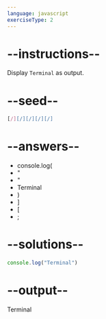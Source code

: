 ```yaml
---
language: javascript
exerciseType: 2
---
```


# --instructions--

Display `Terminal` as output.

# --seed--

```javascript
[/][/][/][/][/]
```

# --answers--

- console.log(
- "
- "
- Terminal
- )
- ]
- [
- ;

# --solutions--

```javascript
console.log("Terminal")
```

# --output--

Terminal
